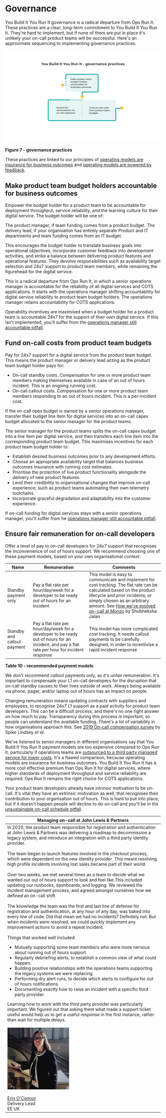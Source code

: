# Governance

You Build It You Run It governance is a radical departure from Ops Run It. These practices are a clear, long-term commitment to You Build It You Run It. They're hard to implement, but if none of them are put in place it's unlikely your on-call product teams will be successful. Here's an approximate sequencing to implementing governance practices.

![](../.gitbook/assets/practices/governance-practices.png)

**Figure 7 - governance practices**

These practices are linked to our principles of [operating models are insurance for business outcomes](https://you-build-it-you-run-it.playbook.ee/principles#operating-models-are-insurance-for-business-outcomes) and [operating models are powered by feedback](https://you-build-it-you-run-it.playbook.ee/principles#operating-models-are-powered-by-feedback). 

## Make product team budget holders accountable for business outcomes

Empower the budget holder for a product team to be accountable for deployment throughput, service reliability, and the learning culture for their digital service. The budget holder will be one of:

The product manager, if team funding comes from a product budget.
The delivery lead, if your organisation has entirely separate Product and IT departments and team funding comes from an IT budget. 

This encourages the budget holder to translate business goals into operational objectives, incorporate customer feedback into development activities, and strike a balance between delivering product features and operational features. They devolve responsibilities such as availability target selection and 24x7 support to product team members, while remaining the figurehead for the digital service. 

This is a radical departure from Ops Run It, in which a senior operations manager is accountable for the reliability of all digital services and COTS applications. It starts with the operations manager shifting accountability for digital service reliability to product team budget holders. The operations manager retains accountability for COTS applications.

Operability incentives are maximised when a budget holder for a product team is accountable 24x7 for the support of their own digital service. If this isn't implemented, you'll suffer from the [operations manager still accountable pitfall](https://you-build-it-you-run-it.playbook.ee/pitfalls).

## Fund on-call costs from product team budgets

Pay for 24x7 support for a digital service from the product team budget. This means the product manager or delivery lead acting as the product team budget holder pays for:

* On-call standby costs. Compensation for one or more product team members making themselves available in case of an out of hours incident. This is an ongoing running cost.
* On-call callout costs. Compensation for one or more product team members responding to an out of hours incident. This is a per-incident cost.

If the on-call opex budget is owned by a senior operations manager, transfer their budget line item for digital services into an on-call capex budget allocated to the senior manager for the product teams.  

The senior manager for the product teams splits the on-call capex budget into a line item per digital service, and then transfers each line item into the corresponding product team budget. This maximises incentives for each product team budget holder to:

* Establish desired business outcomes prior to any development efforts.
* Choose an appropriate availability target that balances business outcomes insurance with running cost estimates.
* Prioritise the protection of live product functionality alongside the delivery of new product features.
* Lend their credibility to organisational changes that improve on-call experience, such as product teams automating their own telemetry toolchains. 
* Incorporate graceful degradation and adaptability into the customer experience.

If on-call funding for digital services stays with a senior operations manager, you'll suffer from he [operations manager still accountable pitfall](https://you-build-it-you-run-it.playbook.ee/pitfalls).

## Ensure fair remuneration for on-call developers

Offer a level of pay to on-call developers for 24x7 support that recognises the inconvenience of out of hours support. We recommend choosing one of these payment models, based on your own organisational context:

|Name|Remuneration|Comments|
|---|---|---|
|Standby payment only|Pay a flat rate per hour/day/week for a developer to be ready out of hours for an incident|This model is easy to communicate and implement for cost tracking. The flat rate can be calculated based on the product lifecycle and prior incidents, or simply chosen as an arbitrary amount. See [How we've evolved on-call at Monzo](https://monzo.com/blog/how-weve-evolved-on-call-at-monzo) by Shubheksha Jalan|
|Standby and callout payment|Pay a flat rate per hour/day/week for a developer to be ready out of hours for an incident, and pay a flat rate per hour for incident response|This model has more complicated cost tracking. It needs callout payments to be carefully designed, in order to incentivise a rapid incident response|

**Table 10 - recommended payment models**

We don't recommend callout payments only, as it's unfair remuneration. It's important to compensate your L1 on-call developers for the disruption that on-call standby causes to their lives outside of work. Always being available via phone, pager, and/or laptop out of hours has an impact on people.

Changing remuneration means updating contracts with suppliers and employees, to recognise 24x7 L1 support as a paid activity for product team developers. This can be a difficult process, and there's no one right answer on how much to pay. Transparency during this process is important, so people can understand the available funding. There's a lot of variability in how organisations approach this. See [2019 On-call compensation survey](https://oncall.netlify.app/) by Spike Lindsey *et al*. 

We've listened to senior managers in different organisations say that You Build It You Run It payment models are too expensive compared to Ops Run It, particularly if operations teams are [outsourced to a third party managed service for lower costs](https://you-build-it-you-run-it.playbook.ee/what-is-ops-run-it/benefits#service-reliability). It's a flawed comparison, because operating models are insurance for business outcomes. You Build It You Run It has a more cost effective premium than Ops Run It for digital services, where higher standards of deployment throughput and service reliability are required. Ops Run It remains the right choice for COTS applications. 

Your product team developers already have intrinsic motivation to be on-call. It's vital they have an extrinsic motivation as well, that recognises their contribution to your organisation out of hours. This is hard to put into place, but if it doesn't happen people will decline to do on-call and you'll be in the [unsustainable on-call schedule pitfall](https://you-build-it-you-run-it.playbook.ee/pitfalls).

|Managing on-call at John Lewis & Partners|
|---|
|In 2020, the product team responsible for registration and authentication at John Lewis & Partners was delivering a roadmap to decommission a legacy system, and introduce an integration with a third party identity provider.<br><br>The team began to launch features involved in the checkout process, which were dependent on the new identity provider. This meant resolving high profile incidents involving lost sales became part of their world.<br><br>Over two weeks, we met several times as a team to decide what we wanted our out of hours support to look and feel like.This included updating our runbooks, dashboards, and logging. We reviewed the incident management process, and agreed amongst ourselves how we defined an on-call shift.<br><br>The knowledge the team was the first and last line of defense for registration and authentication, at any hour of any day, was baked into every line of code. Did that mean we had no incidents? Definitely not. But when incidents were resolved, we could quickly implement any improvement actions to avoid a repeat incident.<br><br>Things that worked well included:<ul><li>Mutually supporting some team members who were more nervous about running out of hours support.</li><li>Regularly debriefing alerts, to establish a common view of what could happen.</li><li>Building positive relationships with the operations teams supporting the legacy systems we were replacing.</li><li>Performing dry alert runs, to decide which alerts to configure for out of hours notifications.</li><li>Documenting exactly how to raise an incident with a specific third party provider.</li></ul>Learning how to work with the third party provider was particularly important. We figured out that asking them what made a support ticket useful would help us to get a useful response in the first instance, rather than wait for multiple delays.<br><br>![Erin O'Connor](../.gitbook/assets/practices/erin-oconnor.jpg)<br><br>[Erin O'Connor](https://www.linkedin.com/in/deliveredge/)<br>Delivery Lead<br>EE UK|